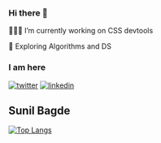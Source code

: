 ### Hi there 👋

  👨🏻‍💻 I’m currently working on CSS devtools
 
  🧭 Exploring Algorithms and DS

### I am here

[![twitter](https://img.icons8.com/fluent/48/000000/twitter.png)][1] [![linkedin](https://img.icons8.com/fluent/48/000000/linkedin.png)][2]

[1]: https://twitter.com/sunilnbagde
[2]: https://www.linkedin.com/in/sunil-bagde/


## Sunil Bagde

[![Top Langs](https://github-readme-stats.vercel.app/api/top-langs/?username=sunil-bagde)](https://github.com/anuraghazra/github-readme-stats)
